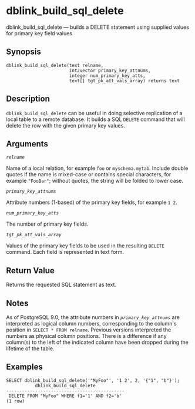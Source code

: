 # dblink\_build\_sql\_delete

dblink\_build\_sql\_delete — builds a DELETE statement using supplied values for primary key field values

## Synopsis

```text
dblink_build_sql_delete(text relname,
                        int2vector primary_key_attnums,
                        integer num_primary_key_atts,
                        text[] tgt_pk_att_vals_array) returns text
```

## Description

`dblink_build_sql_delete` can be useful in doing selective replication of a local table to a remote database. It builds a SQL `DELETE` command that will delete the row with the given primary key values.

## Arguments

_`relname`_

Name of a local relation, for example `foo` or `myschema.mytab`. Include double quotes if the name is mixed-case or contains special characters, for example `"FooBar"`; without quotes, the string will be folded to lower case.

_`primary_key_attnums`_

Attribute numbers \(1-based\) of the primary key fields, for example `1 2`.

_`num_primary_key_atts`_

The number of primary key fields.

_`tgt_pk_att_vals_array`_

Values of the primary key fields to be used in the resulting `DELETE` command. Each field is represented in text form.

## Return Value

Returns the requested SQL statement as text.

## Notes

As of PostgreSQL 9.0, the attribute numbers in _`primary_key_attnums`_ are interpreted as logical column numbers, corresponding to the column's position in `SELECT * FROM relname`. Previous versions interpreted the numbers as physical column positions. There is a difference if any column\(s\) to the left of the indicated column have been dropped during the lifetime of the table.

## Examples

```text
SELECT dblink_build_sql_delete('"MyFoo"', '1 2', 2, '{"1", "b"}');
           dblink_build_sql_delete
---------------------------------------------
 DELETE FROM "MyFoo" WHERE f1='1' AND f2='b'
(1 row)
```

